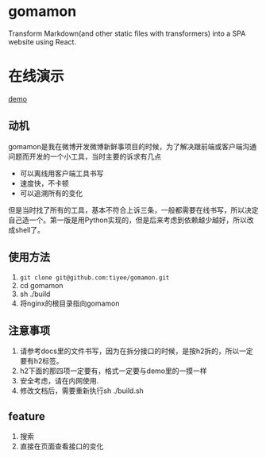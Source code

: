 # gomamon
Transform Markdown(and other static files with transformers) into a SPA website using React.

# 在线演示
[demo](https://gomamon.tiyee.com.cn)

## 动机
gomamon是我在微博开发微博新鲜事项目的时候，为了解决跟前端或客户端沟通问题而开发的一个小工具，当时主要的诉求有几点
* 可以离线用客户端工具书写
* 速度快，不卡顿
* 可以追溯所有的变化

但是当时找了所有的工具，基本不符合上诉三条，一般都需要在线书写，所以决定自己造一个。第一版是用Python实现的，但是后来考虑到依赖越少越好，所以改成shell了。

## 使用方法
1. `git clone git@github.com:tiyee/gomamon.git`
2. cd gomamon
3. sh ./build
4. 将nginx的根目录指向gomamon

## 注意事项
1. 请参考docs里的文件书写，因为在拆分接口的时候，是按h2拆的，所以一定要有h2标签。
2. h2下面的那四项一定要有，格式一定要与demo里的一摸一样
3. 安全考虑，请在内网使用.
4. 修改文档后，需要重新执行sh ./build.sh

## feature
1. 搜索
2. 直接在页面查看接口的变化

